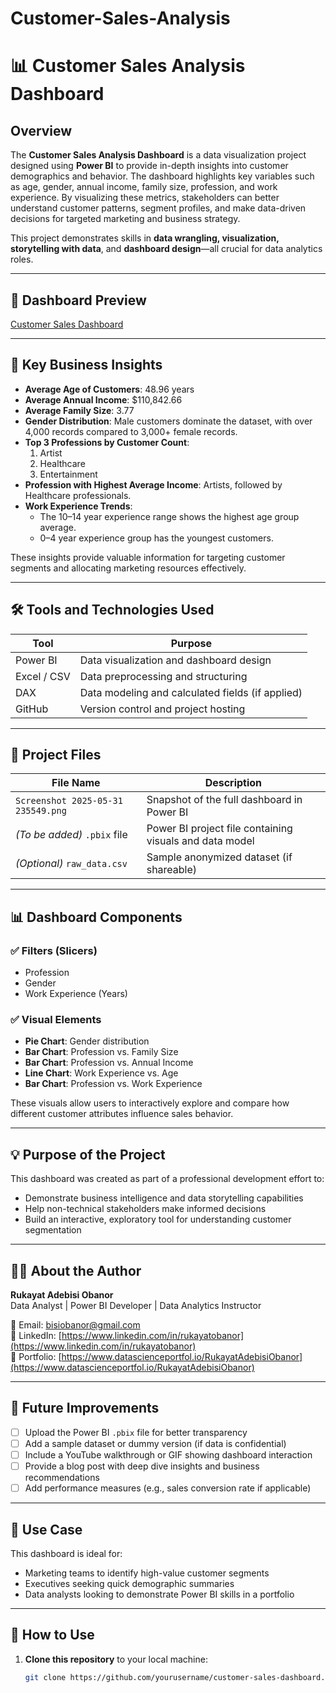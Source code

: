 # Customer-Sales-Analysis
# 📊 Customer Sales Analysis Dashboard

## Overview

The **Customer Sales Analysis Dashboard** is a data visualization project designed using **Power BI** to provide in-depth insights into customer demographics and behavior. The dashboard highlights key variables such as age, gender, annual income, family size, profession, and work experience. By visualizing these metrics, stakeholders can better understand customer patterns, segment profiles, and make data-driven decisions for targeted marketing and business strategy.

This project demonstrates skills in **data wrangling, visualization, storytelling with data**, and **dashboard design**—all crucial for data analytics roles.

---

## 📸 Dashboard Preview

[Customer Sales Dashboard](https://github.com/user-attachments/assets/2e52c1be-2fec-4662-84f5-813d33dfeb95)


---

## 🧠 Key Business Insights

- **Average Age of Customers**: 48.96 years  
- **Average Annual Income**: $110,842.66  
- **Average Family Size**: 3.77  
- **Gender Distribution**: Male customers dominate the dataset, with over 4,000 records compared to 3,000+ female records.
- **Top 3 Professions by Customer Count**:
  1. Artist
  2. Healthcare
  3. Entertainment
- **Profession with Highest Average Income**: Artists, followed by Healthcare professionals.
- **Work Experience Trends**:
  - The 10–14 year experience range shows the highest age group average.
  - 0–4 year experience group has the youngest customers.

These insights provide valuable information for targeting customer segments and allocating marketing resources effectively.

---

## 🛠️ Tools and Technologies Used

| Tool        | Purpose                          |
|-------------|----------------------------------|
| Power BI    | Data visualization and dashboard design |
| Excel / CSV | Data preprocessing and structuring |
| DAX         | Data modeling and calculated fields (if applied) |
| GitHub      | Version control and project hosting |

---

## 📂 Project Files

| File Name                                 | Description                                    |
|------------------------------------------|------------------------------------------------|
| `Screenshot 2025-05-31 235549.png`       | Snapshot of the full dashboard in Power BI    |
| *(To be added)* `.pbix` file             | Power BI project file containing visuals and data model |
| *(Optional)* `raw_data.csv`              | Sample anonymized dataset (if shareable)       |

---

## 📊 Dashboard Components

### ✅ Filters (Slicers)
- Profession
- Gender
- Work Experience (Years)

### ✅ Visual Elements
- **Pie Chart**: Gender distribution
- **Bar Chart**: Profession vs. Family Size
- **Bar Chart**: Profession vs. Annual Income
- **Line Chart**: Work Experience vs. Age
- **Bar Chart**: Profession vs. Work Experience

These visuals allow users to interactively explore and compare how different customer attributes influence sales behavior.

---

## 💡 Purpose of the Project

This dashboard was created as part of a professional development effort to:

- Demonstrate business intelligence and data storytelling capabilities
- Help non-technical stakeholders make informed decisions
- Build an interactive, exploratory tool for understanding customer segmentation

---

## 🧑‍💼 About the Author

**Rukayat Adebisi Obanor**  
Data Analyst | Power BI Developer | Data Analytics Instructor

📧 Email: bisiobanor@gmail.com  
🔗 LinkedIn: [https://www.linkedin.com/in/rukayatobanor](https://www.linkedin.com/in/rukayatobanor)  
📁 Portfolio: [https://www.datascienceportfol.io/RukayatAdebisiObanor](https://www.datascienceportfol.io/RukayatAdebisiObanor)

---

## 📌 Future Improvements

- [ ] Upload the Power BI `.pbix` file for better transparency
- [ ] Add a sample dataset or dummy version (if data is confidential)
- [ ] Include a YouTube walkthrough or GIF showing dashboard interaction
- [ ] Provide a blog post with deep dive insights and business recommendations
- [ ] Add performance measures (e.g., sales conversion rate if applicable)

---

## 💼 Use Case

This dashboard is ideal for:

- Marketing teams to identify high-value customer segments
- Executives seeking quick demographic summaries
- Data analysts looking to demonstrate Power BI skills in a portfolio

---

## 📎 How to Use

1. **Clone this repository** to your local machine:
   ```bash
   git clone https://github.com/yourusername/customer-sales-dashboard.git
